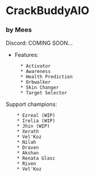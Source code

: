 # CrackBuddyAIO
### by Mees
Discord: COMING SOON...
* Features:

        * Activator
        * Awareness
        * Health Prediction
        * Orbwalker
        * Skin Changer
        * Target Selector

Support champions:

        * Ezreal (WIP)
        * Irelia (WIP)
        * Jhin (WIP)
        * Xerath
        * Vel'Koz
        * Nilah
        * Draven
        * Akshan
        * Renata Glasc
        * Riven
        * Vel'Koz
